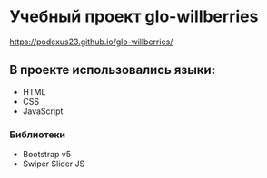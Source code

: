 # Учебный проект glo-willberries
https://podexus23.github.io/glo-willberries/
## В проекте использовались языки:
- HTML
- CSS
- JavaScript
### Библиотеки
- Bootstrap v5
- Swiper Slider JS
